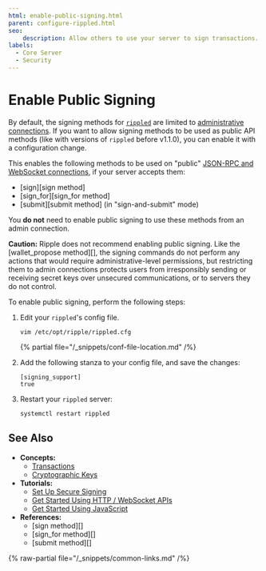 ```yaml
---
html: enable-public-signing.html
parent: configure-rippled.html
seo:
    description: Allow others to use your server to sign transactions. (Not recommended)
labels:
  - Core Server
  - Security
---
```

# Enable Public Signing

By default, the signing methods for [`rippled`](../../concepts/networks-and-servers/index.md) are limited to [administrative connections](../../references/http-websocket-apis/admin-api-methods/index.md). If you want to allow signing methods to be used as public API methods (like with versions of `rippled` before v1.1.0), you can enable it with a configuration change.

This enables the following methods to be used on "public" [JSON-RPC and WebSocket connections](../../tutorials/get-started/get-started-using-http-websocket-apis.md), if your server accepts them:

- [sign][sign method]
- [sign_for][sign_for method]
- [submit][submit method] (in "sign-and-submit" mode)

You **do not** need to enable public signing to use these methods from an admin connection.

**Caution:** Ripple does not recommend enabling public signing. Like the [wallet_propose method][], the signing commands do not perform any actions that would require administrative-level permissions, but restricting them to admin connections protects users from irresponsibly sending or receiving secret keys over unsecured communications, or to servers they do not control.

To enable public signing, perform the following steps:

1. Edit your `rippled`'s config file.

    ```
    vim /etc/opt/ripple/rippled.cfg
    ```

    {% partial file="/_snippets/conf-file-location.md" /%}

2. Add the following stanza to your config file, and save the changes:

    ```
    [signing_support]
    true
    ```

3. Restart your `rippled` server:

    ```
    systemctl restart rippled
    ```

## See Also

- **Concepts:**
    - [Transactions](../../concepts/transactions/index.md)
    - [Cryptographic Keys](../../concepts/accounts/cryptographic-keys.md)
- **Tutorials:**
    - [Set Up Secure Signing](../../concepts/transactions/secure-signing.md)
    - [Get Started Using HTTP / WebSocket APIs](../../tutorials/get-started/get-started-using-http-websocket-apis.md)
    - [Get Started Using JavaScript](../../tutorials/get-started/get-started-using-javascript.md)
- **References:**
    - [sign method][]
    - [sign_for method][]
    - [submit method][]

{% raw-partial file="/_snippets/common-links.md" /%}
